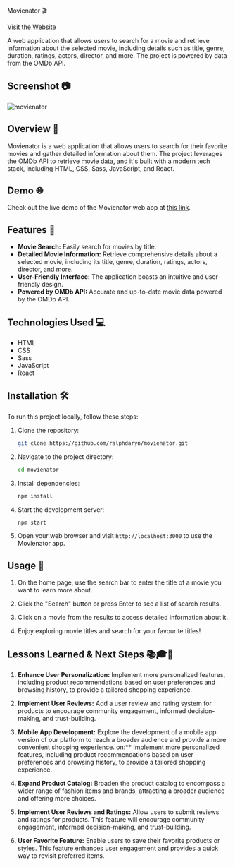 Movienator 🎬

[Visit the Website](https://themovienator.netlify.app/)

A web application that allows users to search for a movie and retrieve information about the selected movie, including details such as title, genre, duration, ratings, actors, director, and more. The project is powered by data from the OMDb API.

## Screenshot 📷
![movienator](https://github.com/ralphdaryn/movienator/assets/74474293/a6281ac4-de7e-4452-a175-c7b0a98119ee)


## Overview 🚀

Movienator is a web application that allows users to search for their favorite movies and gather detailed information about them. The project leverages the OMDb API to retrieve movie data, and it's built with a modern tech stack, including HTML, CSS, Sass, JavaScript, and React.

## Demo 🌐

Check out the live demo of the Movienator web app at [this link](https://themovienator.netlify.app/).

## Features 🎥

- **Movie Search:** Easily search for movies by title.
- **Detailed Movie Information:** Retrieve comprehensive details about a selected movie, including its title, genre, duration, ratings, actors, director, and more.
- **User-Friendly Interface:** The application boasts an intuitive and user-friendly design.
- **Powered by OMDb API:** Accurate and up-to-date movie data powered by the OMDb API.

## Technologies Used 💻

- HTML
- CSS
- Sass
- JavaScript
- React

## Installation 🛠️

To run this project locally, follow these steps:

1. Clone the repository:

   ```bash
   git clone https://github.com/ralphdaryn/movienator.git
   ```

2. Navigate to the project directory:
   
   ```bash
   cd movienator
   ```

3. Install dependencies:

   ```bash
   npm install
   ```

4. Start the development server:

   ```bash
   npm start
   ```

5. Open your web browser and visit `http://localhost:3000` to use the Movienator app.

## Usage 📝

1. On the home page, use the search bar to enter the title of a movie you want to learn more about.

2. Click the "Search" button or press Enter to see a list of search results.

3. Click on a movie from the results to access detailed information about it.

4. Enjoy exploring movie titles and search for your favourite titles!

## Lessons Learned & Next Steps 📚🎓🚀

1. **Enhance User Personalization:** Implement more personalized features, including product recommendations based on user preferences and browsing history, to provide a tailored shopping experience.

2. **Implement User Reviews:** Add a user review and rating system for products to encourage community engagement, informed decision-making, and trust-building.
   
3. **Mobile App Development:** Explore the development of a mobile app version of our platform to reach a broader audience and provide a more convenient shopping experience.
on:** Implement more personalized features, including product recommendations based on user preferences and browsing history, to provide a tailored shopping experience.

4. **Expand Product Catalog:** Broaden the product catalog to encompass a wider range of fashion items and brands, attracting a broader audience and offering more choices.

5. **Implement User Reviews and Ratings:** Allow users to submit reviews and ratings for products. This feature will encourage community engagement, informed decision-making, and trust-building.

6. **User Favorite Feature:** Enable users to save their favorite products or styles. This feature enhances user engagement and provides a quick way to revisit preferred items.


